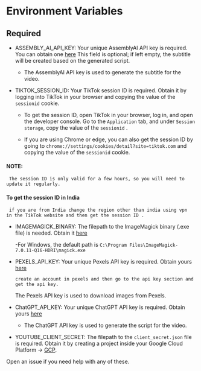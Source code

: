 # Environment Variables

## Required
- ASSEMBLY_AI_API_KEY: Your unique AssemblyAI API key is required. You can obtain one [here](https://www.assemblyai.com/app/) This field is optional; if left empty, the subtitle will be created based on the generated script.
    - The AssemblyAI API key is used to generate the subtitle for the video.



- TIKTOK_SESSION_ID: Your TikTok session ID is required. Obtain it by logging into TikTok in your browser and copying the value of the `sessionid` cookie.

    - To get the session ID, open TikTok in your browser, log in, and open the developer console. Go to the `Application` tab, and under `Session storage`, copy the value of the `sessionid` .

    - If you are using Chrome or edge, you can also get the session ID by going to `chrome://settings/cookies/detail?site=tiktok.com` and copying the value of the `sessionid` cookie.

#### NOTE: 
     The session ID is only valid for a few hours, so you will need to update it regularly.
#### To get the session ID in India
     if you are from India change the region other than india using vpn  in the TikTok website and then get the session ID .


- IMAGEMAGICK_BINARY: The filepath to the ImageMagick binary (.exe file) is needed. Obtain it [here](https://imagemagick.org/script/download.php)

  -For Windows, the default path is
    `C:\Program Files\ImageMagick-7.0.11-Q16-HDRI\magick.exe`

- PEXELS_API_KEY: Your unique Pexels API key is required. Obtain yours [here](https://www.pexels.com/api/)

      create an account in pexels and then go to the api key section and get the api key.   
    The Pexels API key is used to download images from Pexels.

- ChatGPT_API_KEY: Your unique ChatGPT API key is required. Obtain yours [here](https://platform.openai.com/)
    - The ChatGPT API key is used to generate the script for the video.
 
- YOUTUBE_CLIENT_SECRET: The filepath to the `client_secret.json` file is required. Obtain it by creating a project inside your Google Cloud Platform -> [GCP](https://console.cloud.google.com/).
    
  

Open an issue if you need help with any of these.
